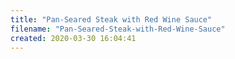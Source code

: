 ```yaml
---
title: "Pan-Seared Steak with Red Wine Sauce"
filename: "Pan-Seared-Steak-with-Red-Wine-Sauce"
created: 2020-03-30 16:04:41
---
```

